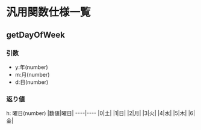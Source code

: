 # 汎用関数仕様一覧
## getDayOfWeek
### 引数
* y:年(number)
* m:月(number)
* d:日(number)
### 返り値
h: 曜日(number)
|数値|曜日|
----|----
|0|土|
|1|日|
|2|月|
|3|火|
|4|水|
|5|木|
|6|金|
